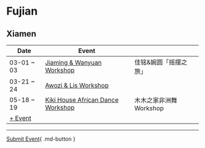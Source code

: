 # Fujian

## Xiamen
| Date | Event | |
| --- | --- | --- |
| 03-01 ~ 03 | [Jiaming & Wanyuan Workshop](xiamen-jiaming-n-wanyuan-workshop.md) | 佳铭&婉圆「摇摆之旅」 |
| 03-21 ~ 24 | [Awozi & Lis Workshop](xiamen-awozi-n-lis-workshop.md) |  |
| 05-18 ~ 19 | [Kiki House African Dance Workshop](xiamen-kiki-house-african-dance-workshop.md) | 木木之家非洲舞 Workshop |
| [+ Event](https://github.com/swingdance/events/issues/new?assignees=&labels=add+event&projects=&template=02-add_entity.yml&title=Add%20Event%3A%20zh_CN%20%E2%80%A2%20%3CName%3E&region=zh_CN&province=Fujian&city=Xiamen&org_id=)

---

[Submit Event](https://github.com/swingdance/events/issues/new?assignees=&labels=add+event&projects=&template=02-add_entity.yml&title=Add%20Event%3A%20zh_CN%20%E2%80%A2%20%3CName%3E&region=zh_CN&province=Fujian&city=&org_id=){ .md-button }
